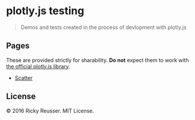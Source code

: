 # plotly.js testing
> Demos and tests created in the process of devlopment with plotly.js

## Pages

These are provided strictly for sharability. **Do not** expect them to work with [the official plotly.js library](https://github.com/plotly/plotly.js).

- [Scatter](http:/rickyreusser.com/demos/plotly/scatter.html)

## License

&copy; 2016 Ricky Reusser. MIT License.
